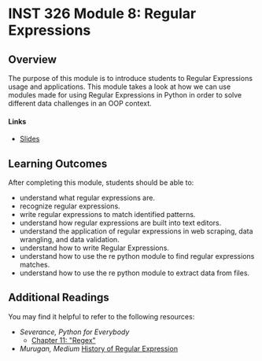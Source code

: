# INST 326 Module 8: Regular Expressions #

## Overview ##
The purpose of this module is to introduce students to Regular Expressions usage and applications. This module takes a look at how we can use 
modules made for using Regular Expressions in Python in order to solve different data challenges in an OOP context.

#### Links ####
- [Slides](https://github.com/jnguye79/Python/blob/main/INST326/mod08/slides.md)

## Learning Outcomes ##
After completing this module, students should be able to:
- understand what regular expressions are.
- recognize regular expressions.
- write regular expressions to match identified patterns.
- understand how regular expressions are built into text editors.
- understand the application of regular expressions in web scraping, data wrangling, and data validation.
- understand how to write Regular Expressions.
- understand how to use the re python module to find regular expressions matches.
- understand how to use the re python module to extract data from files.

## Additional Readings ##
You may find it helpful to refer to the following resources:
- <em>Severance, Python for Everybody</em>
  - [Chapter 11: "Regex"](https://www.py4e.com/html3/11-regex)
- <em>Murugan, Medium</em> [History of Regular Expression](https://medium.com/@minisha.mit/regular-expression-part-1-8d75128f6274)
